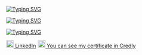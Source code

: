 
<a href="https://git.io/typing-svg"><img src="https://readme-typing-svg.demolab.com?font=Fira+Code&weight=500&size=15&pause=1000&color=8A22F7&multiline=true&repeat=false&random=false&width=435&lines=+%F0%9F%8C%B1+I%E2%80%99m+Data+Scientist%2FCloud+engineer;+%F0%9F%91%80+Interested+in+ML%2FMLOps+" alt="Typing SVG" /></a>

<a href="https://git.io/typing-svg"><img src="https://readme-typing-svg.demolab.com?&pause=10000&font=Playpen+Sans&weight=500&size=15&pause=1000&color=F72D65&multiline=true&repeat=false&random=false&width=435&lines=%F0%9F%8F%85+I+have+2+aws+certifications+and+pre+-;-paring+my+first+azure+certification" alt="Typing SVG" /></a>

<a href="https://git.io/typing-svg"><img src="https://readme-typing-svg.demolab.com?font=Playpen+Sans&weight=500&size=15&pause=1000&color=1BF7F5&multiline=true&repeat=false&random=false&width=435&lines=%F0%9F%93%AB+How+to+reach+me+%3A+" alt="Typing SVG" /></a>




<style>
  .link-container {
    display: flex;
    align-items: center;
  }

  .link-container a {
    margin-right: 5px; /* Adjust this value for spacing */
  }
</style>

<div class="link-container">
  <a href="https://www.linkedin.com/in/anwarabouabdallah/" target="_blank">
    <img src="https://upload.wikimedia.org/wikipedia/commons/thumb/8/81/LinkedIn_icon.svg/108px-LinkedIn_icon.svg.png" alt="LinkedIn" width="20" height="20" />
    LinkedIn
  </a>

  <a href="https://www.linkedin.com/in/anwarabouabdallah/" target="_blank">
    <img src="https://www.svgrepo.com/show/331358/credly.svg" alt="Credly" width="20" height="20" />
    You can see my certificate in Credly
  </a>
</div>

 
 

<!---
mawro69/mawro69 is a ✨ special ✨ repository because its `README.md` (this file) appears on your GitHub profile.
You can click the Preview link to take a look at your changes.
--->
